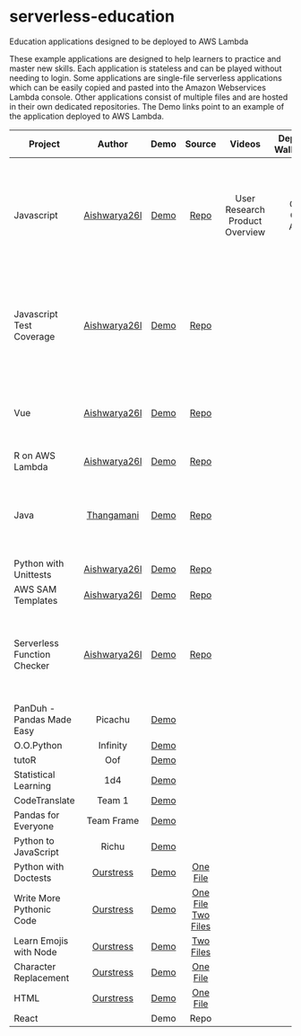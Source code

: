 # serverless-education

Education applications designed to be deployed to AWS Lambda

These example applications are designed to help learners to practice and master new skills. Each application is stateless and can be played without needing to login. Some applications are single-file serverless applications which can be easily copied and pasted into the Amazon Webservices Lambda console. Other applications consist of multiple files and are hosted in their own dedicated repositories. The Demo links point to an example of the application deployed to AWS Lambda. 

| Project                     |                     Author                      |                             Demo                             |                            Source                            |             Videos             | Deployment Walkthroughs |                         Description                          |
| --------------------------- | :---------------------------------------------: | :----------------------------------------------------------: | :----------------------------------------------------------: | :----------------------------: | :---------------------: | :----------------------------------------------------------: |
| Javascript                  | [Aishwarya26l](https://github.com/Aishwarya26l) | [Demo](https://ak0y53o2c4.execute-api.us-east-1.amazonaws.com/default/jsCodeForTest) | [Repo](https://github.com/Aishwarya26l/jestRunner-edit-source-code) | User Research Product Overview |  Cloud9 GitHub Actions  | Execute Jest tests against Javascript functions. Add addtional modules by adding them to package.json |
| Javascript Test Coverage    | [Aishwarya26l](https://github.com/Aishwarya26l) | [Demo](https://782y5jejz5.execute-api.us-east-1.amazonaws.com/default/jestRunner) |      [Repo](https://github.com/Aishwarya26l/jestRunner)      |                                |           TBD           | Create problems that require users to write Jest test to increase code coverage. |
| Vue                         | [Aishwarya26l](https://github.com/Aishwarya26l) | [Demo](https://7n7tym5499.execute-api.us-east-1.amazonaws.com/default/vueTest) |   [Repo](https://github.com/Aishwarya26l/vueTestingSuite)    |                                |           TBD           | Learn to develop Vue controllers by editing controllers to pass tests. |
| R on AWS Lambda             | [Aishwarya26l](https://github.com/Aishwarya26l) | [Demo](https://11i42lvxd2.execute-api.us-east-1.amazonaws.com/Prod/app/) |     [Repo](https://github.com/Aishwarya26l/sam-R-Lambda)     |                                |           TBD           |                                                              |
| Java                        |  [Thangamani](https://github.com/Thangamanir)                                               | [Demo](https://dwlpzrawhd.execute-api.us-east-1.amazonaws.com/default/JUnitStreamHandler)                                                             |[Repo](https://github.com/Thangamanir/java-aws-lambda)                                                              |                                |           TBD           | AWS Lambda function to execute java code and return the test results                                                              |
| Python with Unittests       | [Aishwarya26l](https://github.com/Aishwarya26l) | [Demo](https://dmvd8lmqa9.execute-api.us-east-1.amazonaws.com/default/pythonTestingSuite) |  [Repo](https://github.com/Aishwarya26l/pythonTestingSuite)  |                                |           TBD           |                                                              |
| AWS SAM Templates           | [Aishwarya26l](https://github.com/Aishwarya26l) | [Demo](https://9takbarzt0.execute-api.ap-southeast-1.amazonaws.com/Prod/app/) |     [Repo](https://github.com/Aishwarya26l/sam-testing)      |                                |           TBD           |                                                              |
| Serverless Function Checker | [Aishwarya26l](https://github.com/Aishwarya26l) | [Demo](https://ns21h92qze.execute-api.us-east-1.amazonaws.com/default/checkUrlTestcases) | [Repo](https://github.com/Aishwarya26l/serverlessFuncChecker/blob/master/serverlessFuncChecker.py) |                                |           TBD           | Check the serverless functions submitted by leaners. Note to set timeout to 30s |
| PanDuh - Pandas Made Easy   |                     Picachu                     | [Demo](https://dozw7xoy73.execute-api.us-east-1.amazonaws.com/Prod/) |                                                              |                                |                         |                                                              |
| O.O.Python                  |                    Infinity                     | [Demo](https://ykab5hzm96.execute-api.us-east-1.amazonaws.com/Prod/) |                                                              |                                |                         |                                                              |
| tutoR                       |                       Oof                       | [Demo](https://kh14xmo3v0.execute-api.us-east-1.amazonaws.com/default/tutor_week11_test) |                                                              |                                |                         |                                                              |
| Statistical Learning        |                       1d4                       | [Demo](https://1b1u6ce6m6.execute-api.us-east-1.amazonaws.com/Prod/index.html) |                                                              |                                |                         |                                                              |
| CodeTranslate               |                     Team 1                      | [Demo](http://dev-codetranslate797530.s3-website-eu-west-1.amazonaws.com/) |                                                              |                                |                         |                                                              |
| Pandas for Everyone         |                   Team Frame                    | [Demo](https://ozrho39uxh.execute-api.us-east-1.amazonaws.com/default/pandas-frame) |                                                              |                                |                         |                                                              |
| Python to JavaScript        |                      Richu                      |      [Demo](https://justussoh.github.io/BT3103-P2J/#/)       |                                                              |                                |                         |                                                              |
| Python with Doctests        |    [Ourstress](https://github.com/Ourstress)    | [Demo](https://lx09eyssj6.execute-api.us-east-1.amazonaws.com/default/doctestPythonLearning) | [One File](https://github.com/Ourstress/lambdaFunctions/blob/master/doctestActivity2.py) |                                |                         |                                                              |
| Write More Pythonic Code    |    [Ourstress](https://github.com/Ourstress)    | [Demo](https://qkfgaek7c4.execute-api.us-east-1.amazonaws.com/default/pythonicCode) | [One File](https://github.com/Ourstress/lambdaFunctions/blob/master/pythonicCodeActivity.py) [Two Files](https://github.com/scboesch/serverless-education/tree/master/2Files/writePythonicCode) |                                |                         |                                                              |
| Learn Emojis with Node      |    [Ourstress](https://github.com/Ourstress)    | [Demo](https://qc4h62xt56.execute-api.us-east-1.amazonaws.com/default/minimalEmojiReplacer) |              [Two Files](/2Files/emojiReplacer)              |                                |                         |                                                              |
| Character Replacement       |    [Ourstress](https://github.com/Ourstress)    | [Demo](https://j30d9ve863.execute-api.us-east-1.amazonaws.com/default/emojiReplacer) | [One File](https://github.com/Ourstress/lambdaFunctions/blob/master/emojiReplacer.js) |                                |                         |                                                              |
| HTML                        |    [Ourstress](https://github.com/Ourstress)    | [Demo](https://0vww2yw6y1.execute-api.us-east-1.amazonaws.com/default/fiveQuestionsHtmlActivity) | [One File](https://github.com/Ourstress/lambdaFunctions/blob/master/htmlActivity.py) |                                |                         |                                                              |
| React                       |                                                 |                             Demo                             |                             Repo                             |                                |                         |                                                              |
